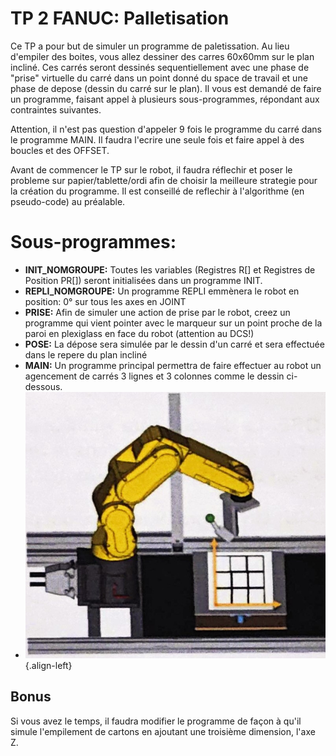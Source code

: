 # TP 2 FANUC: Palletisation

Ce TP a pour but de simuler un programme de paletissation. Au lieu d'empiler des boites, vous allez dessiner des carres 60x60mm sur le plan incliné. Ces carrés seront dessinés sequentiellement avec une phase de "prise" virtuelle du carré dans un point donné du space de travail et une phase de depose (dessin du carré sur le plan).  Il vous est demandé de faire un programme, faisant appel à plusieurs sous-programmes, répondant aux contraintes suivantes.

Attention, il n'est pas question d'appeler 9 fois le programme du carré dans le programme MAIN. Il faudra l'ecrire une seule fois et faire appel à des boucles et des OFFSET.

Avant de commencer le TP sur le robot, il faudra réflechir et poser le probleme sur papier/tablette/ordi afin de choisir la meilleure strategie pour la création du programme. Il est conseillé de reflechir à l'algorithme (en pseudo-code) au préalable.

# Sous-programmes:

- **INIT_NOMGROUPE:** Toutes les variables (Registres R[] et Registres de Position PR[]) seront initialisées dans un programme INIT.
- **REPLI_NOMGROUPE:** Un programme REPLI emmènera le robot en position: 0° sur tous les axes en JOINT
- **PRISE:** Afin de simuler une action de prise par le robot, creez un programme qui vient pointer avec le marqueur sur un point proche de la paroi en plexiglass en face du robot (attention au DCS!)
- **POSE:** La dépose sera simulée par le dessin d'un carré et sera effectuée dans le repere du plan incliné
- **MAIN:** Un programme principal permettra de faire effectuer au robot un agencement de carrés 3 lignes et 3 colonnes comme le dessin ci-dessous.
- ![](./images/tp.bvs.fanuc/Grille3x3.jpg){.align-left}


## Bonus

Si vous avez le temps, il faudra modifier le programme de façon à qu'il simule l'empilement de cartons en ajoutant une troisième dimension, l'axe Z.


